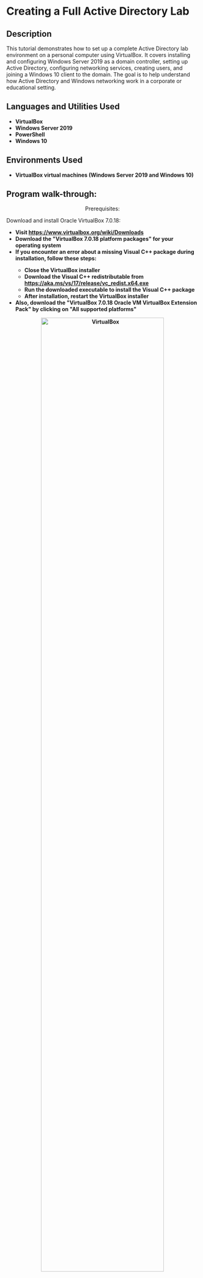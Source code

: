 <h1>Creating a Full Active Directory Lab</h1>


<h2>Description</h2>
This tutorial demonstrates how to set up a complete Active Directory lab environment on a personal computer using VirtualBox. It covers installing and configuring Windows Server 2019 as a domain controller, setting up Active Directory, configuring networking services, creating users, and joining a Windows 10 client to the domain. The goal is to help understand how Active Directory and Windows networking work in a corporate or educational setting.
<br />


<h2>Languages and Utilities Used</h2>

- <b>VirtualBox</b> 
- <b>Windows Server 2019</b>
- <b>PowerShell</b> 
- <b>Windows 10</b>

<h2>Environments Used </h2>

- <b>VirtualBox virtual machines (Windows Server 2019 and Windows 10)</b>

<h2>Program walk-through:</h2>

<p align="center">
Prerequisites:

Download and install Oracle VirtualBox 7.0.18:

- <b>Visit https://www.virtualbox.org/wiki/Downloads
- <b>Download the "VirtualBox 7.0.18 platform packages" for your operating system
- <b>If you encounter an error about a missing Visual C++ package during installation, follow these steps:
  - <b>Close the VirtualBox installer
  - <b>Download the Visual C++ redistributable from https://aka.ms/vs/17/release/vc_redist.x64.exe
  - <b>Run the downloaded executable to install the Visual C++ package
  - <b>After installation, restart the VirtualBox installer
- <b>Also, download the "VirtualBox 7.0.18 Oracle VM VirtualBox Extension Pack" by clicking on "All supported platforms"

<p align="center">
<img src="https://i.imgur.com/c1TC8mC.png" height="80%" width="80%" alt="VirtualBox"/>
<br />
<br />
Download the Windows 10 ISO:

- <b>Visit https://www.microsoft.com/en-us/software-download/windows10ISO
- <b>Follow the prompts to download the Windows 10 ISO file

<p align="center">
<img src="https://i.imgur.com/4oywnTk.png" height="80%" width="80%" alt="Window 10"/>
<br />
<br />
Download the Windows Server 2019 ISO:

- <b>Visit https://info.microsoft.com/ww-landing-windows-server-2019.html
- <b>Follow the prompts to download the Windows Server 2019 ISO file

<p align="center">
<img src="https://i.imgur.com/lAcQmoT.png" height="80%" width="80%" alt="VirtualBox"/>
<br />
<br />
<p align="center">
Setup Domain Controller VM:

- <b>Open Oracle VirtualBox and click the "Machine" tab, then click "New" to create a new virtual machine.
- <b>Name the virtual machine "DC" and select "Microsoft Windows" as the Type. Click "Next".
- <b>Assign at least 2048 MB (2 GB) of RAM to the virtual machine and click "Next".
- <b>Select "Create a virtual hard disk now" and click "Create".
- <b>Select "VDI (VirtualBox Disk Image)" as the hard disk file type and click "Next".
- <b>Select "Dynamically allocated" as the storage type and click "Next".
- <b>Leave the location and file size as default and click "Create".
- <b>With the VM selected, go to Settings > System and increase the number of processors if your host machine can support more.
- <b>In the Settings > Display, increase the video memory to the maximum allowed value.
- <b>In Settings > Storage, click the "Empty" disk icon and add the Windows Server 2019 ISO file.
In Settings > Network, enable two network adapters:

  - <b>Adapter 1: Attached to NAT (for internet connectivity)
  - <b>Adapter 2: Attached to Internal Network (for domain connectivity)


- <b>Start the VM and install Windows Server 2019 (provide a product key if prompted).
- <b>In the "Windows Server Installer", select "Windows Server 2019 Standard Evaluation (Desktop Experience)".
- <b>After installation, log into the server as Administrator.
- <b>In Server Manager, click "Add roles and features".
- <b>Install the "Active Directory Domain Services" role.
- <b>After installation, restart the VM when prompted.
- <b>Promote the server as a Domain Controller:

  - <b>Launch the Active Directory Domain Services Configuration Wizard
  - <b>Select "Add a new forest" and enter a root domain name (e.g., mydomain.com)
  - <b>Provide a password for Directory Services Restore Mode (DSRM)


- <b>Create a new Organizational Unit (OU) named "_Admins":

  - <b>Go to Administrative Tools > Active Directory Users and Computers
  - <b>Right-click the domain name and select New > Organizational Unit
  - <b>Name the OU "_Admins"


- <b>Create a domain admin account in the _Admins OU (e.g., a-"first initial"/"last name"):

  - <b>In Active Directory Users and Computers, right-click the _Admins OU
  - <b>Select New > User
  - <b>Enter the first name, last name, and username (e.g., a-(First Initial, Last Name)
  - <b>Click Next, enter a secure password, and uncheck any additional options
  - <b>Click Finish, then right-click the new user and select "Add to a group"
  - <b>Type "domain admins", click OK, then OK again to add the user to the Domain Admins group


<p align="center">
Configure Routing and NAT:

- <b>In the DC VM, launch Server Manager.
- <b>Click "Add roles and features" and install the "Remote Access" role.
- <b>In the Tools menu, open "Routing and Remote Access".
- <b>Right-click on the server name and select "Configure and Enable Routing and Remote Access".
- <b>In the wizard, select "Network Address Translation (NAT)".
- <b>For the NAT Internet Connection, select the "NAT" adapter (Adapter 1).
- <b>Complete the wizard to enable NAT.

<p align="center">
Configure DHCP Server:

- <b>In the DC VM, launch Server Manager.
- <b>Click "Add roles and features" and install the "DHCP Server" role.
- <b>After installation, open the "DHCP" tool from Administrative Tools.
- <b>Create a new Scope:

  - <b>Right-click "Scope" and select "New Scope"
  - <b>Scope name: Internal Network
  - <b>Network: 172.16.0.0/24 (matches the internal adapter IP)
  - <b>Add an exclusion range if needed


- <b>Configure Scope Options:

  - <b>Router: 172.16.0.1 (IP of the DC internal adapter)
  - <b>Parent/Root Domain: mydomain.com
  - <b>Activate the new scope


<p align="center">
Create Active Directory Users:

- <b>On the DC VM desktop, create a new folder named "PDscripts".
- <b>Download the New-CustomUsers.ps1 PowerShell script (link provided in the notes).
- <b>Extract the script and names.txt file into the PDscripts folder.
- <b>Open the names.txt file and add your name at the top.
- <b>Open PowerShell as Administrator.
- <b>Run the command: Set-ExecutionPolicy Unrestricted
- <b>Change the directory to the script location: cd C:\Users\Administrator\Desktop\PDscripts
- <b>Run the script: .\New-CustomUsers.ps1

  - <b>This will create 1000 users in the _Users OU


<p align="center">
Setup Client VM:

- <b>In VirtualBox, create a new VM named "Client1" for Windows 10.
- <b>Allocate reasonable RAM (e.g., 4096 MB).
- <b>Select "Use an existing virtual hard disk" and choose the Windows 10 ISO.
- <b>In Settings > Network, attach the VM to the "Internal Network".
- <b>Start the VM and install Windows 10 (no product key needed).
- <b>In the Windows 10 setup, create a local admin account.
- <b>After setup, join the machine to the mydomain.com domain:

  - <b>Right-click Start > System > Rename this PC (advanced)
  - <b>Click "Change" under the "Member of" section
  - <b>Enter the domain name (e.g., mydomain.com)
  - <b>Provide the domain admin credentials when prompted


- <b>Restart the VM after joining the domain.
- <b>Sign into the Client1 VM using a domain user account created earlier.
</p>

<!--
 ```diff
- text in red
+ text in green
! text in orange
# text in gray
@@ text in purple (and bold)@@
```
--!>
